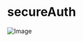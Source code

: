 # secureAuth
![Image](https://github.com/user-attachments/assets/f6b8ca51-1bcf-4209-8599-156370f406f1)
